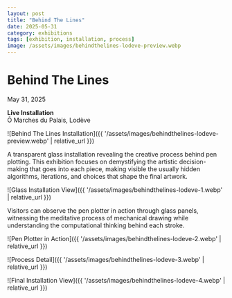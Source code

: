 ```yaml
---
layout: post
title: "Behind The Lines"
date: 2025-05-31
category: exhibitions
tags: [exhibition, installation, process]
image: /assets/images/behindthelines-lodeve-preview.webp
---
```


# Behind The Lines
May 31, 2025

**Live Installation**  
Ô Marches du Palais, Lodève

![Behind The Lines Installation]({{ '/assets/images/behindthelines-lodeve-preview.webp' | relative_url }})

A transparent glass installation revealing the creative process behind pen plotting. This exhibition focuses on demystifying the artistic decision-making that goes into each piece, making visible the usually hidden algorithms, iterations, and choices that shape the final artwork.

![Glass Installation View]({{ '/assets/images/behindthelines-lodeve-1.webp' | relative_url }})

Visitors can observe the pen plotter in action through glass panels, witnessing the meditative process of mechanical drawing while understanding the computational thinking behind each stroke.

![Pen Plotter in Action]({{ '/assets/images/behindthelines-lodeve-2.webp' | relative_url }})

![Process Detail]({{ '/assets/images/behindthelines-lodeve-3.webp' | relative_url }})

![Final Installation View]({{ '/assets/images/behindthelines-lodeve-4.webp' | relative_url }})